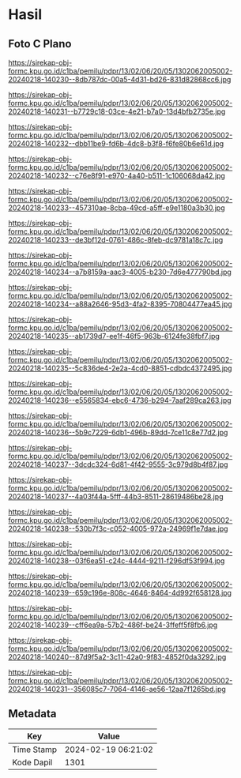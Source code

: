# Hasil

## Foto C Plano

https://sirekap-obj-formc.kpu.go.id/c1ba/pemilu/pdpr/13/02/06/20/05/1302062005002-20240218-140230--8db787dc-00a5-4d31-bd26-831d82868cc6.jpg

https://sirekap-obj-formc.kpu.go.id/c1ba/pemilu/pdpr/13/02/06/20/05/1302062005002-20240218-140231--b7729c18-03ce-4e21-b7a0-13d4bfb2735e.jpg

https://sirekap-obj-formc.kpu.go.id/c1ba/pemilu/pdpr/13/02/06/20/05/1302062005002-20240218-140232--dbb11be9-fd6b-4dc8-b3f8-f6fe80b6e61d.jpg

https://sirekap-obj-formc.kpu.go.id/c1ba/pemilu/pdpr/13/02/06/20/05/1302062005002-20240218-140232--c76e8f91-e970-4a40-b511-1c106068da42.jpg

https://sirekap-obj-formc.kpu.go.id/c1ba/pemilu/pdpr/13/02/06/20/05/1302062005002-20240218-140233--457310ae-8cba-49cd-a5ff-e9e1180a3b30.jpg

https://sirekap-obj-formc.kpu.go.id/c1ba/pemilu/pdpr/13/02/06/20/05/1302062005002-20240218-140233--de3bf12d-0761-486c-8feb-dc9781a18c7c.jpg

https://sirekap-obj-formc.kpu.go.id/c1ba/pemilu/pdpr/13/02/06/20/05/1302062005002-20240218-140234--a7b8159a-aac3-4005-b230-7d6e477790bd.jpg

https://sirekap-obj-formc.kpu.go.id/c1ba/pemilu/pdpr/13/02/06/20/05/1302062005002-20240218-140234--a88a2646-95d3-4fa2-8395-70804477ea45.jpg

https://sirekap-obj-formc.kpu.go.id/c1ba/pemilu/pdpr/13/02/06/20/05/1302062005002-20240218-140235--ab1739d7-ee1f-46f5-963b-6124fe38fbf7.jpg

https://sirekap-obj-formc.kpu.go.id/c1ba/pemilu/pdpr/13/02/06/20/05/1302062005002-20240218-140235--5c836de4-2e2a-4cd0-8851-cdbdc4372495.jpg

https://sirekap-obj-formc.kpu.go.id/c1ba/pemilu/pdpr/13/02/06/20/05/1302062005002-20240218-140236--e5565834-ebc6-4736-b294-7aaf289ca263.jpg

https://sirekap-obj-formc.kpu.go.id/c1ba/pemilu/pdpr/13/02/06/20/05/1302062005002-20240218-140236--5b9c7229-6db1-496b-89dd-7ce11c8e77d2.jpg

https://sirekap-obj-formc.kpu.go.id/c1ba/pemilu/pdpr/13/02/06/20/05/1302062005002-20240218-140237--3dcdc324-6d81-4f42-9555-3c979d8b4f87.jpg

https://sirekap-obj-formc.kpu.go.id/c1ba/pemilu/pdpr/13/02/06/20/05/1302062005002-20240218-140237--4a03f44a-5fff-44b3-8511-28619486be28.jpg

https://sirekap-obj-formc.kpu.go.id/c1ba/pemilu/pdpr/13/02/06/20/05/1302062005002-20240218-140238--530b7f3c-c052-4005-972a-24969f1e7dae.jpg

https://sirekap-obj-formc.kpu.go.id/c1ba/pemilu/pdpr/13/02/06/20/05/1302062005002-20240218-140238--03f6ea51-c24c-4444-9211-f296df53f994.jpg

https://sirekap-obj-formc.kpu.go.id/c1ba/pemilu/pdpr/13/02/06/20/05/1302062005002-20240218-140239--659c196e-808c-4646-8464-4d992f658128.jpg

https://sirekap-obj-formc.kpu.go.id/c1ba/pemilu/pdpr/13/02/06/20/05/1302062005002-20240218-140239--cff6ea9a-57b2-486f-be24-3ffeff5f8fb6.jpg

https://sirekap-obj-formc.kpu.go.id/c1ba/pemilu/pdpr/13/02/06/20/05/1302062005002-20240218-140240--87d9f5a2-3c11-42a0-9f83-4852f0da3292.jpg

https://sirekap-obj-formc.kpu.go.id/c1ba/pemilu/pdpr/13/02/06/20/05/1302062005002-20240218-140231--356085c7-7064-4146-ae56-12aa7f1265bd.jpg


## Metadata

| Key        | Value               |
| ---------- | ------------------- |
| Time Stamp | 2024-02-19 06:21:02 |
| Kode Dapil | 1301                |



